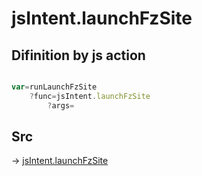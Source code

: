 # jsIntent.launchFzSite

## Difinition by js action

```js.js

var=runLaunchFzSite
	?func=jsIntent.launchFzSite
		?args=

```

## Src

-> [jsIntent.launchFzSite](https://github.com/puutaro/CommandClick/blob/master/app/src/main/java/com/puutaro/commandclick/fragment_lib/terminal_fragment/js_interface/JsIntent.kt#L38)


